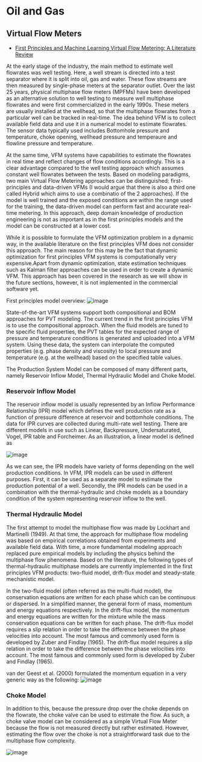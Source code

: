

# Oil and Gas

## Virtual Flow Meters

* [First Principles and Machine Learning Virtual Flow Metering: A Literature Review](https://www.sciencedirect.com/science/article/pii/S0920410519309088)

At the early stage of the industry, the main method to estimate well flowrates was well testing. Here, a well stream is directed into a test separator where it is split into oil, gas and water. These flow streams are then measured by single-phase meters at the separator outlet. Over the last 25 years, physical multiphase flow meters (MPFMs) have been developed as an alternative solution to well testing to measure well multiphase flowrates and were first commercialized in the early 1990s. These meters are usually installed at the wellhead, so that the multiphase flowrates from a particular well can be tracked in real-time. The idea behind VFM is to collect available field data and use it in a numerical model to estimate flowrates. The sensor data typically used includes Bottomhole pressure and temperature, choke opening, wellhead pressure and temperaure and flowline pressure and temperature. 

At the same time, VFM systems have capabilities to estimate the flowrates in real time and reflect changes of flow conditions accordingly. This is a clear advantage compared to the well testing approach which assumes constant well flowrates between the tests. Based on modeling paradigms, two main Virtual Flow Metering approaches can be distinguished: first-principles and data-driven VFMs (I would argue that there is also a third one called Hybrid which aims to use a combinatio of the 2 approaches).  If the model is well trained and the exposed conditions are within the range used for the training, the data-driven model can perform fast and accurate real-time metering. In this approach, deep domain knowledge of production engineering is not as important as in the first principles models and the model can be constructed at a lower cost.

While it is possible to formulate the VFM optimization problem in a dynamic way, in the available literature on the first principles VFM does not consider this approach. The main reason for this may be the fact that dynamic optimization for first principles VFM systems is computationally very expensive.Apart from dynamic optimization, state estimation techniques such as Kalman filter approaches can be used in order to create a dynamic VFM. This approach has been covered in the research as we will show in the future sections, however, it is not implemented in the commercial software yet.

First principles model overview:
![image](https://user-images.githubusercontent.com/29730122/160296107-0405af55-904c-45bd-8433-806a3392f837.png)

State-of-the-art VFM systems support both compositional and BOM approaches for PVT modeling. The current trend in the first principles VFM is to use the compositional approach. When the fluid models are tuned to the specific fluid properties, the PVT tables for the expected range of pressure and temperature conditions is generated and uploaded into a VFM system. Using these data, the system can interpolate the computed properties (e.g. phase density and viscosity) to local pressure and temperature (e.g. at the wellhead) based on the specified table values. 

The Production System Model can be composed of many different parts, namely Reservoir Inflow Model, Thermal Hydraulic Model and Choke Model. 

### Reservoir Inflow Model

The reservoir inflow model is usually represented by an Inflow Performance Relationship (IPR) model which defines the well production rate as a function of pressure difference at reservoir and bottomhole conditions. The data for IPR curves are collected during multi-rate well testing. There are different models in use such as Linear, Backpressure, Undersaturated, Vogel, IPR table and Forcheimer. As an illustration, a linear model is defined as 

![image](https://user-images.githubusercontent.com/29730122/160296510-bb80fed3-a9a7-44d4-914d-fc47bb0a9f8d.png)

As we can see, the IPR models have variety of forms depending on the well production conditions. In VFM, IPR models can be used in different purposes. First, it can be used as a separate model to estimate the production potential of a well. Secondly, the IPR models can be used in a combination with the thermal-hydraulic and choke models as a boundary condition of the system representing reservoir inflow to the well. 

### Thermal Hydraulic Model

The first attempt to model the multiphase flow was made by Lockhart and Martinelli (1949). At that time, the approach for multiphase flow modeling was based on empirical correlations obtained from experiments and available field data. With time, a more fundamental modeling approach replaced pure empirical models by including the physics behind the multiphase flow phenomena.  Based on the literature, the following types of thermal-hydraulic multiphase models are currently implemented in the first principles VFM products: two-fluid model, drift-flux model and steady-state mechanistic model. 

In the two-fluid model (often referred as the multi-fluid model), the conservation equations are written for each phase which can be continuous or dispersed. In a simplified manner, the general form of mass, momentum and energy equations respectively. In the drift-flux model, the momentum and energy equations are written for the mixture while the mass conservation equations can be written for each phase. The drift-flux model requires a slip relation in order to take the difference between the phase velocities into account. The most famous and commonly used form is developed by Zuber and Findlay (1965). The drift-flux model requires a slip relation in order to take the difference between the phase velocities into account. The most famous and commonly used form is developed by Zuber and Findlay (1965). 

 van der Geest et al. (2000) formulated the momentum equation in a very generic way as the following:
 ![image](https://user-images.githubusercontent.com/29730122/161018751-235107de-741a-4b25-b744-88707b5eff1d.png)

### Choke Model

In addition to this, because the pressure drop over the choke depends on the flowrate, the choke valve can be used to estimate the flow. As such, a choke valve model can be considered as a simple Virtual Flow Meter because the flow is not measured directly but rather estimated. However, estimating the flow over the choke is not a straightforward task due to the multiphase flow complexity.

![image](https://user-images.githubusercontent.com/29730122/161019046-5cb1d2d6-9af3-41b0-b1ee-440a8127392e.png)



 
